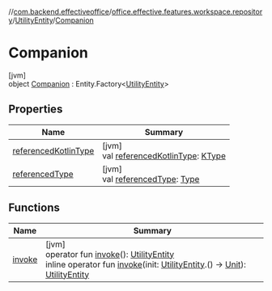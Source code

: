 //[com.backend.effectiveoffice](../../../../index.md)/[office.effective.features.workspace.repository](../../index.md)/[UtilityEntity](../index.md)/[Companion](index.md)

# Companion

[jvm]\
object [Companion](index.md) : Entity.Factory&lt;[UtilityEntity](../index.md)&gt;

## Properties

| Name | Summary |
|---|---|
| [referencedKotlinType](../../-workspace-zones/index.md#1580874516%2FProperties%2F-1216412040) | [jvm]<br>val [referencedKotlinType](../../-workspace-zones/index.md#1580874516%2FProperties%2F-1216412040): [KType](https://kotlinlang.org/api/latest/jvm/stdlib/kotlin.reflect/-k-type/index.html) |
| [referencedType](../../-workspace-zones/index.md#-1165976043%2FProperties%2F-1216412040) | [jvm]<br>val [referencedType](../../-workspace-zones/index.md#-1165976043%2FProperties%2F-1216412040): [Type](https://docs.oracle.com/javase/8/docs/api/java/lang/reflect/Type.html) |

## Functions

| Name | Summary |
|---|---|
| [invoke](../../-workspace-zone-entity/-companion/index.md#-1863046006%2FFunctions%2F-1216412040) | [jvm]<br>operator fun [invoke](../../-workspace-zone-entity/-companion/index.md#-1863046006%2FFunctions%2F-1216412040)(): [UtilityEntity](../index.md)<br>inline operator fun [invoke](index.md#2084777757%2FFunctions%2F-1216412040)(init: [UtilityEntity](../index.md).() -&gt; [Unit](https://kotlinlang.org/api/latest/jvm/stdlib/kotlin/-unit/index.html)): [UtilityEntity](../index.md) |
